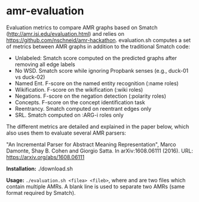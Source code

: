 # amr-evaluation

Evaluation metrics to compare AMR graphs based on Smatch (http://amr.isi.edu/evaluation.html) and relies on https://github.com/nschneid/amr-hackathon. 
evaluation.sh computes a set of metrics between AMR graphs in addition to the traditional Smatch code:

* Unlabeled: Smatch score computed on the predicted graphs after removing all edge labels
* No WSD. Smatch score while ignoring Propbank senses (e.g., duck-01 vs duck-02)
* Named Ent. F-score on the named entity recognition (:name roles)
* Wikification. F-score on the wikification (:wiki roles)
* Negations. F-score on the negation detection (:polarity roles)
* Concepts. F-score on the concept identification task
* Reentrancy. Smatch computed on reentrant edges only
* SRL. Smatch computed on :ARG-i roles only

The different metrics are detailed and explained in the paper below, which also uses them to evaluate several AMR parsers:

"An Incremental Parser for Abstract Meaning Representation", Marco Damonte, Shay B. Cohen and Giorgio Satta. In arXiv:1608.06111 (2016). URL: https://arxiv.org/abs/1608.06111

**Installation:** ./download.sh

**Usage:** ```./evaluation.sh <filea> <fileb>```,
where <filea> and <fileb> are two files which contain multiple AMRs. A blank line is used to separate two AMRs (same format required by Smatch).
